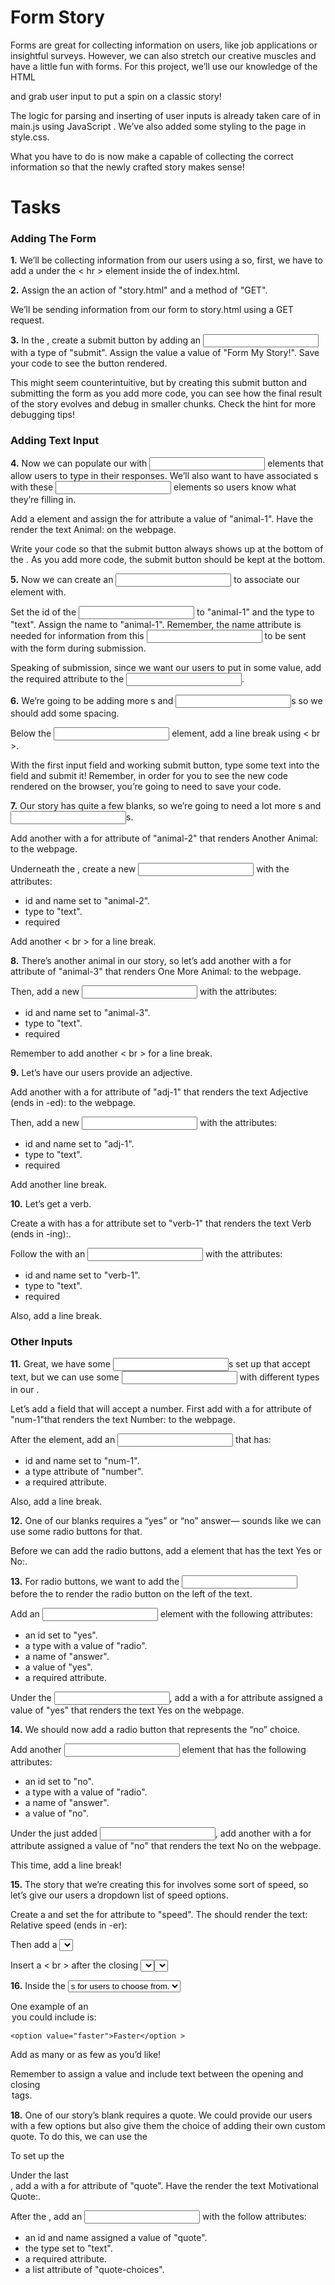 # Form Story

Forms are great for collecting information on users, like job applications or insightful surveys. However, we can also stretch our creative muscles and have a little fun with forms. For this project, we’ll use our knowledge of the HTML <form> and grab user input to put a spin on a classic story!

The logic for parsing and inserting of user inputs is already taken care of in main.js using JavaScript . We’ve also added some styling to the page in style.css. 

What you have to do is now make a <form> capable of collecting the correct information so that the newly crafted story makes sense!

# Tasks

### Adding The Form

**1.** We’ll be collecting information from our users using a <form> so, first, we have to add a <form> under the < hr > element inside the <body> of index.html.

**2.** Assign the <form> an action of "story.html" and a method of "GET".

We’ll be sending information from our form to story.html using a GET request.

**3.** In the <form>, create a submit button by adding an <input> with a type of "submit". Assign the value a value of "Form My Story!". Save your code to see the button rendered.

This might seem counterintuitive, but by creating this submit button and submitting the form as you add more code, you can see how the final result of the story evolves and debug in smaller chunks. Check the hint for more debugging tips!

### Adding Text Input

**4.** Now we can populate our <form> with <input> elements that allow users to type in their responses. We’ll also want to have associated <label>s with these <input> elements so users know what they’re filling in.

Add a <label> element and assign the for attribute a value of "animal-1". Have the <label> render the text Animal: on the webpage.

Write your code so that the submit button always shows up at the bottom of the <form>. As you add more code, the submit button should be kept at the bottom.


**5.** Now we can create an <input> to associate our <label> element with.

Set the id of the <input> to "animal-1" and the type to "text". Assign the name to "animal-1". Remember, the name attribute is needed for information from this <input> to be sent with the form during submission.

Speaking of submission, since we want our users to put in some value, add the required attribute to the <input>.

**6.** We’re going to be adding more <label>s and <input>s so we should add some spacing.

Below the <input> element, add a line break using < br >.

With the first input field and working submit button, type some text into the field and submit it! Remember, in order for you to see the new code rendered on the browser, you’re going to need to save your code.

**7.**
Our story has quite a few blanks, so we’re going to need a lot more <label>s and <input>s.

Add another <label> with a for attribute of "animal-2" that renders Another Animal: to the webpage.

Underneath the <label>, create a new <input> with the attributes:

- id and name set to "animal-2".
- type to "text".
- required

Add another < br > for a line break.

**8.** There’s another animal in our story, so let’s add another <label> with a for attribute of "animal-3" that renders One More Animal: to the webpage.

Then, add a new <input> with the attributes:

- id and name set to "animal-3".
- type to "text".
- required
  
Remember to add another < br > for a line break.

**9.** Let’s have our users provide an adjective.

Add another <label> with a for attribute of "adj-1" that renders the text Adjective (ends in -ed): to the webpage.

Then, add a new <input> with the attributes:

- id and name set to "adj-1".
- type to "text".
- required

Add another line break.

**10.** Let’s get a verb.

Create a <label> with has a for attribute set to "verb-1" that renders the text Verb (ends in -ing):.

Follow the <label> with an <input> with the attributes:

- id and name set to "verb-1".
- type to "text".
- required

Also, add a line break.

### Other Inputs

**11.** Great, we have some <input>s set up that accept text, but we can use some <input> with different types in our <form>.

Let’s add a field that will accept a number. First add <label> with a for attribute of "num-1"that renders the text Number: to the webpage.

After the <label> element, add an <input> that has:

- id and name set to "num-1".
- a type attribute of "number".
- a required attribute.
  
Also, add a line break.

**12.** One of our blanks requires a “yes” or “no” answer— sounds like we can use some radio buttons for that.

Before we can add the radio buttons, add a <span> element that has the text Yes or No:.

**13.** For radio buttons, we want to add the <input> before the <label> to render the radio button on the left of the text.

Add an <input> element with the following attributes:

- an id set to "yes".
- a type with a value of "radio".
- a name of "answer".
- a value of "yes".
- a required attribute.
  
Under the <input>, add a <label> with a for attribute assigned a value of "yes" that renders the text Yes on the webpage.

**14.** We should now add a radio button that represents the “no” choice.

Add another <input> element that has the following attributes:

- an id set to "no".
- a type with a value of "radio".
- a name of "answer".
- a value of "no".
  
Under the just added <input>, add another <label> with a for attribute assigned a value of "no" that renders the text No on the webpage.

This time, add a line break!

**15.** The story that we’re creating this <form> for involves some sort of speed, so let’s give our users a dropdown list of speed options.

Create a <label> and set the for attribute to "speed". The <label> should render the text: Relative speed (ends in -er):

Then add a <select> element with an id and name of "speed". Add the required attribute to make this field mandatory.

Insert a < br > after the closing <select> tag. The <select> element will be empty for now.

**16.** Inside the <select> add a few <option>s for users to choose from.

One example of an <option> you could include is:

~~~
<option value="faster">Faster</option >
~~~

Add as many or as few as you’d like!

Remember to assign a value and include text between the opening and closing <option> tags.

**18.** One of our story’s blank requires a quote. We could provide our users with a few options but also give them the choice of adding their own custom quote. To do this, we can use the <datalist> element.

To set up the <datalist> we need an accompanying <label> and <input>.

Under the last <br>, add a <label> with a for attribute of "quote". Have the <label> render the text Motivational Quote:.

After the <label>, add an <input> with the follow attributes:

- an id and name assigned a value of "quote".
- the type set to "text".
- a required attribute.
- a list attribute of "quote-choices".
